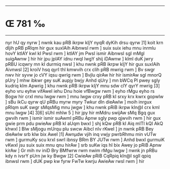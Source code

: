 ___
# Œ 781 ‰
---
nyr hU qy nyrw ] nwnk kau pRB ikrpw kIjY nyqR dyKih drsu qyrw ]1] koit
krn dIjih pRB pRIqm hir gux suxIAih AibnwsI rwm ] suix suix iehu
mnu inrmlu hovY ktIAY kwl kI PwsI rwm ] ktIAY jm PwsI ismir
AibnwsI sgl mMgl suigAwnw ] hir hir jpu jpIAY idnu rwqI lwgY shij
iDAwnw ] klml duK jwry pRBU icqwry mn kI durmiq nwsI ] khu nwnk pRB
ikrpw kIjY hir gux suxIAih AivnwsI ]2] kroiV hsq qyrI thl
kmwvih crx clih pRB mwrig rwm ] Bv swgr nwv hir syvw jo cVY iqsu
qwrig rwm ] Bvjlu qirAw hir hir ismirAw sgl mnorQ pUry ] mhw
ibkwr gey suK aupjy bwjy Anhd qUry ] mn bWCq Pl pwey sgly kudriq
kIm Apwrig ] khu nwnk pRB ikrpw kIjY mnu sdw clY qyrY mwrig ]3]
eyho vru eyhw vifAweI iehu Dnu hoie vfBwgw rwm ] eyho rMgu eyho rs Bogw
hir crxI mnu lwgw rwm ] mnu lwgw crxy pRB kI srxy krx kwrx gopwlw
] sBu ikCu qyrw qU pRBu myrw myry Twkur dIn dieAwlw ] moih inrgux pRIqm
suK swgr sMqsMig mnu jwgw ] khu nwnk pRiB ikrpw kIn@I crx kml mnu
lwgw ]4] 3]6] sUhI mhlw 5 ] hir jpy hir mMdru swijAw sMq Bgq gux
gwvih rwm ] ismir ismir suAwmI pRBu Apnw sgly pwp qjwvih rwm ]
hir gux gwie prm pdu pwieAw pRB kI aUqm bwxI ] shj kQw pRB kI
Aiq mITI kQI AkQ khwxI ] Blw sMjogu mUrqu plu swcw Aibcl nIv
rKweI ] jn nwnk pRB Bey dieAwlw srb klw bix AweI ]1] Awnµdw
vjih inq vwjy pwrbRhmu min vUTw rwm ] gurmuKy scu krxI swrI ibnsy BRm
BY JUTw rwm ] Anhd bwxI gurmuiK vKwxI jsu suix suix mnu qnu hirAw ]
srb suKw iqs hI bix Awey jo pRiB Apnw kirAw ] Gr mih nv iniD Bry
BMfwrw rwm nwim rMgu lwgw ] nwnk jn pRBu kdy n ivsrY pUrn jw ky Bwgw
]2] CwieAw pRiB CqRpiq kIn@I sglI qpiq ibnwsI rwm ] dUK pwp kw
fyrw FwTw kwrju AwieAw rwsI rwm ] hir
####
